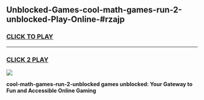 
## Unblocked-Games-cool-math-games-run-2-unblocked-Play-Online-#rzajp
<h3>
<a href="https://premium.freeplayer.one?title=cool-math-games-run-2-unblocked&ref=27F">CLICK TO PLAY</a></h3>
<hr>

<h3>
<a href="https://premium.freeplayer.one?title=cool-math-games-run-2-unblocked&ref=27F">CLICK 2 PLAY</a>
  
</h3>

<a href="https://premium.freeplayer.one?title=cool-math-games-run-2-unblocked&ref=27F"><img src="https://clearcache.store/games.png"></a>


**cool-math-games-run-2-unblocked games unblocked: Your Gateway to Fun and Accessible Online Gaming**
